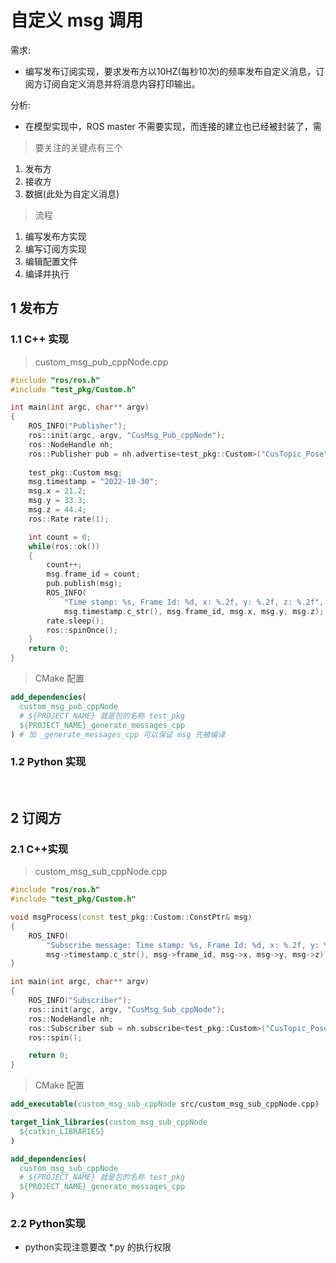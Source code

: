 # 自定义 msg 调用

需求:
- 编写发布订阅实现，要求发布方以10HZ(每秒10次)的频率发布自定义消息，订阅方订阅自定义消息并将消息内容打印输出。

分析:
- 在模型实现中，ROS master 不需要实现，而连接的建立也已经被封装了，需
>要关注的关键点有三个
1. 发布方
2. 接收方
3. 数据(此处为自定义消息)

>流程
1. 编写发布方实现
2. 编写订阅方实现
3. 编辑配置文件
4. 编译并执行


## 1 发布方
### 1.1 C++ 实现

>custom_msg_pub_cppNode.cpp
```c++
#include "ros/ros.h"
#include "test_pkg/Custom.h"

int main(int argc, char** argv)
{
    ROS_INFO("Publisher");
    ros::init(argc, argv, "CusMsg_Pub_cppNode");
    ros::NodeHandle nh;
    ros::Publisher pub = nh.advertise<test_pkg::Custom>("CusTopic_Pose", 10);
    
    test_pkg::Custom msg;
    msg.timestamp = "2022-10-30";
    msg.x = 21.2;
    msg.y = 33.3;
    msg.z = 44.4;
    ros::Rate rate(1);

    int count = 0;
    while(ros::ok())
    {
        count++;
        msg.frame_id = count;
        pub.publish(msg);
        ROS_INFO(
            "Time stamp: %s, Frame Id: %d, x: %.2f, y: %.2f, z: %.2f",
            msg.timestamp.c_str(), msg.frame_id, msg.x, msg.y, msg.z);
        rate.sleep();
        ros::spinOnce();
    }
    return 0;
}
```

>CMake 配置
```cmake
add_dependencies(
  custom_msg_pub_cppNode
  # ${PROJECT_NAME} 就是包的名称 test_pkg
  ${PROJECT_NAME}_generate_messages_cpp
) # 加 _generate_messages_cpp 可以保证 msg 先被编译
```

### 1.2 Python 实现
&emsp;
## 2 订阅方

### 2.1 C++实现
>custom_msg_sub_cppNode.cpp
```c++
#include "ros/ros.h"
#include "test_pkg/Custom.h"

void msgProcess(const test_pkg::Custom::ConstPtr& msg)
{
    ROS_INFO(
        "Subscribe message: Time stamp: %s, Frame Id: %d, x: %.2f, y: %.2f, z: %.2f",
        msg->timestamp.c_str(), msg->frame_id, msg->x, msg->y, msg->z);
}

int main(int argc, char** argv)
{
    ROS_INFO("Subscriber");
    ros::init(argc, argv, "CusMsg_Sub_cppNode");
    ros::NodeHandle nh;
    ros::Subscriber sub = nh.subscribe<test_pkg::Custom>("CusTopic_Pose", 10, msgProcess);
    ros::spin();

    return 0;
}
```

>CMake 配置
```cmake
add_executable(custom_msg_sub_cppNode src/custom_msg_sub_cppNode.cpp)

target_link_libraries(custom_msg_sub_cppNode
  ${catkin_LIBRARIES}
)

add_dependencies(
  custom_msg_sub_cppNode
  # ${PROJECT_NAME} 就是包的名称 test_pkg
  ${PROJECT_NAME}_generate_messages_cpp
)
```

### 2.2 Python实现
- python实现注意要改 *.py 的执行权限